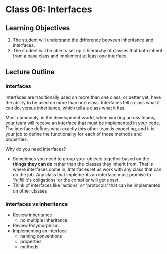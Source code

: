 # Class 06: Interfaces

## Learning Objectives
1. The student will understand the difference between inheritance and interfaces.
2. The student will be able to set up a hierarchy of classes that both inherit from a base class and implement at least one interface. 

## Lecture Outline

### Interfaces

Interfaces are traditionally used on more than one class, or better yet, have the ability to be used on more than one class. Interfaces
tell a class what it can do, versus inheritance, which tells a class what it has. 

Most commonly, in the development world, when working across teams, your team will receive an interface that must be implemented in your code. The interface defines what exactly this other team is expecting, and it is your job to define the functionality for each of those methods and properties. 

Why do you need interfaces?
- Sometimes you need to group your objects together based on the **things they can do** rather than the classes they inherit from. That is where interfaces come in, Interfaces let us work with any class that can do the job. Any class that implements an interface must promise to 'fulfill it's obligations' or the compiler will get upset. 
- Think of interfaces like 'actions' or 'protocols' that can be implemented on other classes

### Interfaces vs Inheritance
* Review inheritance
    * no multiple inheritance
* Review Polymorphism
* Implementing an interface
    * naming conventions
    * properties
    * methods

